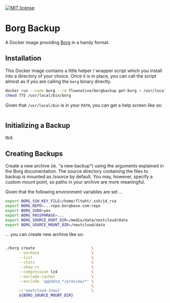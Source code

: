 [![MIT license](http://img.shields.io/badge/license-MIT-brightgreen.svg)](http://opensource.org/licenses/MIT)

# Borg Backup

A Docker image providing [Borg](https://www.borgbackup.org/) in a handy format.

## Installation

This Docker image contains a little helper / wrapper script which you install into a directory of your choice. Once
it is in place, you can call the script almost as if you are calling the `borg` binary directly.

````bash
docker run --name borg --rm flownative/borgbackup get-borg > /usr/local/bin/borg
chmod 775 /usr/local/bin/borg
````

Given that `/usr/local/bin` is in your `PATH`, you can get a help screen like so:

````bash

````
## Initializing a Backup

tbd.

## Creating Backups

Create a new archive (ie. "a new backup") using the arguments explained in the Borg documentation. The source directory
containing the files to backup is mounted as /source by default. You may, however, specify a custom mount point, so
paths in your archive are more meaningful.

Given that the following environment variables are set ...

````bash
export BORG_SSH_KEY_FILE=/home/fltwht/.ssh/id_rsa
export BORG_REPO=...repo.borgbase.com:repo
export BORG_SUDO=yes
export BORG_PASSPHRASE=...
export BORG_SOURCE_ROOT_DIR=/media/data/nextcloud/data
export BORG_SOURCE_MOUNT_DIR=/nextcloud/data
````
... you can create new archive like so:

```bash

./borg create                         \
      --verbose                       \
      --list                          \
      --stats                         \
      --show-rc                       \
      --compression lz4               \
      --exclude-caches                \
      --exclude 'appdata_*/preview/*' \
                                      \
      ::'nextcloud-{now}'             \
      ${BORG_SOURCE_MOUNT_DIR}

```
